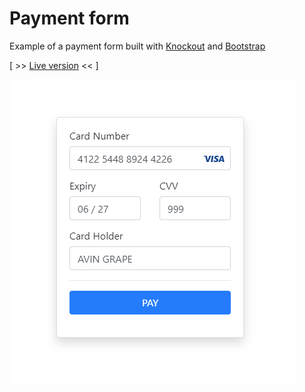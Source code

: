 # Payment form

Example of a payment form built with [Knockout](https://knockoutjs.com/) and [Bootstrap](https://getbootstrap.com/)

[ >> [Live version](https://avin.github.io/ko-payment-form) << ]

[![preview](./additional/preview.png)](https://avin.github.io/ko-payment-form)